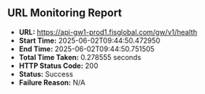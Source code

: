## URL Monitoring Report

- **URL:** https://api-gw1-prod1.fisglobal.com/gw/v1/health
- **Start Time:** 2025-06-02T09:44:50.472950
- **End Time:** 2025-06-02T09:44:50.751505
- **Total Time Taken:** 0.278555 seconds
- **HTTP Status Code:** 200
- **Status:** Success
- **Failure Reason:** N/A
